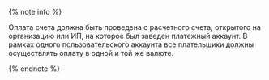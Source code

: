 {% note info %}

Оплата счета должна быть проведена с расчетного счета, открытого на организацию или ИП, на которое был заведен платежный аккаунт. В рамках одного пользовательского аккаунта все плательщики должны осуществлять оплату в одной и той же валюте.

{% endnote %}